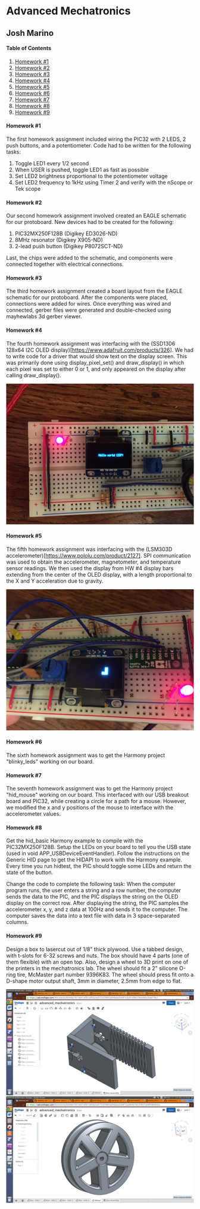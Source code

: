 Advanced Mechatronics
=============================================

Josh Marino 
---------------------------------------------


#### Table of Contents ####
1. [Homework #1](#hw1)
2. [Homework #2](#hw2)
3. [Homework #3](#hw3)
4. [Homework #4](#hw4)
5. [Homework #5](#hw5)
6. [Homework #6](#hw6)
7. [Homework #7](#hw7)
8. [Homework #8](#hw8)
9. [Homework #9](#hw9)


#### Homework #1 <a name="hw1"></a>
The first homework assignment included wiring the PIC32 with 2 LEDS, 2 push buttons, and a potentiometer. Code had to be written for the following tasks:

1. Toggle LED1 every 1/2 second
2. When USER is pushed, toggle LED1 as fast as possible
3. Set LED2 brightness proportional to the potentiometer voltage
4. Set LED2 frequency to 1kHz using Timer 2 and verify with the nScope or Tek scope


#### Homework #2 <a name="hw2"></a>
Our second homework assignment involved created an EAGLE schematic for our protoboard. New devices had to be created for the following:

1. PIC32MX250F128B (Digikey ED3026-ND)
2. 8MHz resonator (Digikey X905-ND)
3. 2-lead push button (Digikey P8072SCT-ND)

Last, the chips were added to the schematic, and components were connected together with electrical connections.


#### Homework #3 <a name="hw3"></a>
The third homework assignment created a board layout from the EAGLE schematic for our protoboard. After the components were placed, connections were added for wires. Once everything was wired and connected, gerber files were generated and double-checked using mayhewlabs 3d gerber viewer.


#### Homework #4 <a name="hw4"></a>
The fourth homework assignment was interfacing with the (SSD1306 128x64 I2C OLED display)[https://www.adafruit.com/products/326]. We had to write code for a driver that would show text on the display screen. This was primarily done using display_pixel_set() and draw_display() in which each pixel was set to either 0 or 1, and only appeared on the display after calling draw_display().

![test_display](hw4/IMG_0925.JPG)


#### Homework #5 <a name="hw5"></a>
The fifth homework assignment was interfacing with the (LSM303D accelerometer)[https://www.pololu.com/product/2127]. SPI communication was used to obtain the accelerometer, magnetometer, and temperature sensor readings. We then used the display from HW #4 display bars extending from the center of the OLED display, with a length proportional to the X and Y acceleration due to gravity.

![test_display](hw5/acceleration_values.JPG)


#### Homework #6 <a name="hw6"></a>
The sixth homework assignment was to get the Harmony project "blinky_leds" working on our board.


#### Homework #7 <a name="hw7"></a>
The seventh homework assignment was to get the Harmony project "hid_mouse" working on our board. This interfaced with our USB breakout board and PIC32, while creating a circle for a path for a mouse. However, we modified the x and y positions of the mouse to interface with the accelerometer values.


#### Homework #8 <a name="hw8"></a>
Get the hid_basic Harmony example to compile with the PIC32MX250F128B. Setup the LEDs on your board to tell you the USB state (used in void APP_USBDeviceEventHandler). Follow the instructions on the Generic HID page to get the HIDAPI to work with the Harmony example. Every time you run hidtest, the PIC should toggle some LEDs and return the state of the button.

Change the code to complete the following task: When the computer program runs, the user enters a string and a row number, the computer sends the data to the PIC, and the PIC displays the string on the OLED display on the correct row. After displaying the string, the PIC samples the accelerometer x, y, and z data at 100Hz and sends it to the computer. The computer saves the data into a text file with data in 3 space-separated columns.


#### Homework #9 <a name="hw9"></a>
Design a box to lasercut out of 1/8" thick plywood. Use a tabbed design, with t-slots for 6-32 screws and nuts. The box should have 4 parts (one of them flexible) with an open top. Also, design a wheel to 3D print on one of the printers in the mechatronics lab. The wheel should fit a 2" silicone O-ring tire, McMaster part number 9396K83. The wheel should press fit onto a D-shape motor output shaft, 3mm in diameter, 2.5mm from edge to flat.

![test_display](hw9/assembly.png)
![test_display](hw9/wheel.png)

